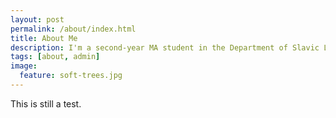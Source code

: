 ```yaml
---
layout: post
permalink: /about/index.html
title: About Me
description: I'm a second-year MA student in the Department of Slavic Languages and Literatures at the University of Kansas.
tags: [about, admin]
image:
  feature: soft-trees.jpg
---
```


This is still a test.
